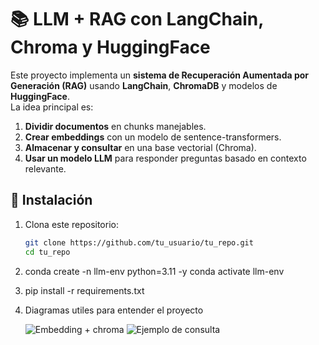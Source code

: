 # 📚 LLM + RAG con LangChain, Chroma y HuggingFace

Este proyecto implementa un **sistema de Recuperación Aumentada por Generación (RAG)** usando **LangChain**, **ChromaDB** y modelos de **HuggingFace**.  
La idea principal es:  
1. **Dividir documentos** en chunks manejables.  
2. **Crear embeddings** con un modelo de sentence-transformers.  
3. **Almacenar y consultar** en una base vectorial (Chroma).  
4. **Usar un modelo LLM** para responder preguntas basado en contexto relevante.  

## 🚀 Instalación

1. Clona este repositorio:  
   ```bash
   git clone https://github.com/tu_usuario/tu_repo.git
   cd tu_repo

2.  conda create -n llm-env python=3.11 -y
    conda activate llm-env

3. pip install -r requirements.txt

4. Diagramas utiles para entender el proyecto

   ![ Embedding + chroma ](1.png)
   ![ Ejemplo de consulta ](2.png)
